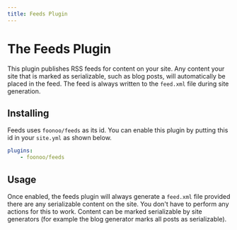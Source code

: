 ```yaml
---
title: Feeds Plugin
---
```

# The Feeds Plugin
This plugin publishes RSS feeds for content on your site. Any content your site that is marked as serializable, such as blog posts, will automatically be placed in the feed. The feed is always written to the `feed.xml` file during site generation.

## Installing
Feeds uses `foonoo/feeds` as its id. You can enable this plugin by putting this id in your `site.yml` as shown below.

```yml
plugins:
    - foonoo/feeds
```

## Usage
Once enabled, the feeds plugin will always generate a `feed.xml` file provided there are any serializable content on the site. You don't have to perform any actions for this to work. Content can be marked serializable by site generators (for example the blog generator marks all posts as serializable).

